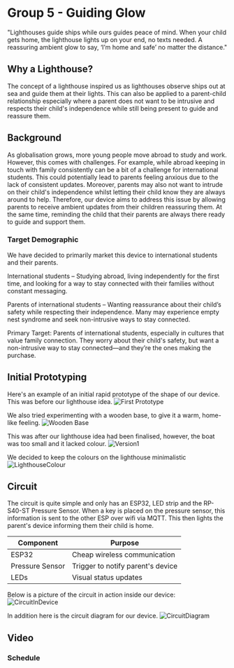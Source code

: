 # Group 5 - Guiding Glow

"Lighthouses guide ships while ours guides peace of mind. When your child gets home, the lighthouse lights up on your end, no texts needed. A reassuring ambient glow to say, ‘I’m home and safe’ no matter the distance."

## Why a Lighthouse?
The concept of a lighthouse inspired us as lighthouses observe ships out at sea and guide them at their lights. This can also be applied to a parent-child relationship especially where a parent does not want to be intrusive and respects their child's independence while still being present to guide and reassure them.

## Background 
As globalisation grows, more young people move abroad to study and work. However, this comes with  challenges. For example, while abroad keeping in touch with family consistently can be a bit of a challenge for international students. This could potentially lead to parents feeling anxious due to the lack of consistent updates. Moreover, parents may also not want to intrude on their child's independence whilst letting their child know they are always around to help. Therefore, our device aims to address this issue by allowing parents to receive ambient updates from their children reassuring them. At the same time, reminding the child that their parents are always there ready to guide and support them.

### Target Demographic
We have decided to primarily market this device to international students and their parents.

International students – Studying abroad, living independently for the first time, and looking for a way to stay connected with their families without constant messaging.

Parents of international students – Wanting reassurance about their child’s safety while respecting their independence. Many may experience empty nest syndrome and seek non-intrusive ways to stay connected.

Primary Target: Parents of international students, especially in cultures that value family connection. They worry about their child's safety, but want a non-intrusive way to stay connected—and they’re the ones making the purchase.

## Initial Prototyping 

Here's an example of an initial rapid prototype of the shape of our device. This was before our lighthouse idea.
![First Prototype](Images/Pitch1.jpg)


We also tried experimenting with a wooden base, to give it a warm, home-like feeling.
![Wooden Base](Images/woodbase.jpeg)

This was after our lighthouse idea had been finalised, however, the boat was too small and it lacked colour.
![Version1](Images/initialversion1.jpeg)

We decided to keep the colours on the lighthouse minimalistic
![LighthouseColour](Images/finallighthouse.jpeg)

## Circuit
The circuit is quite simple and only has an ESP32, LED strip and the RP-S40-ST Pressure Sensor. When a key is placed on the pressure sensor, this information is sent to the other ESP over wifi via MQTT. This then lights the parent's device informing them their child is home. 

| Component   | Purpose                                   |
| ----------- | -----------                               |
| ESP32       | Cheap wireless communication              |
| Pressure Sensor | Trigger to notify parent's device     |
| LEDs        |Visual status updates                      |

Below is a picture of the circuit in action inside our device:
![CircuitInDevice](Images/CircuitInDevice.jpeg)

In addition here is the circuit diagram for our device.
![CircuitDiagram](PCB/Screenshot%202025-03-01%20021249.png)

## Video

### Schedule 

